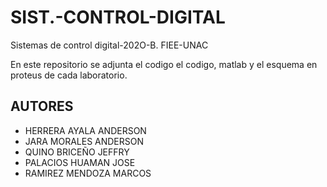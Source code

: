 # SIST.-CONTROL-DIGITAL
Sistemas de control digital-202O-B. FIEE-UNAC

En este repositorio se adjunta el codigo el codigo, matlab y el esquema en proteus de cada laboratorio.
## AUTORES
- HERRERA AYALA ANDERSON
- JARA MORALES ANDERSON
- QUINO BRICEÑO JEFFRY
- PALACIOS HUAMAN JOSE
- RAMIREZ MENDOZA  MARCOS
